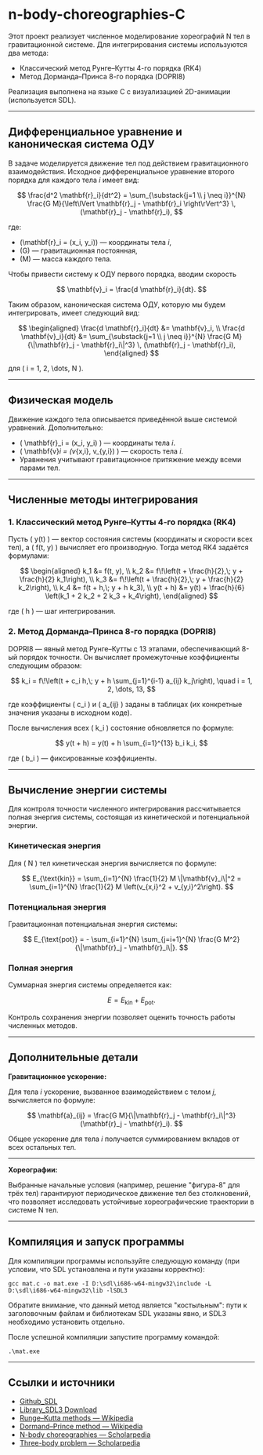 # n-body-choreographies-C

Этот проект реализует численное моделирование хореографий N тел в гравитационной системе. Для интегрирования системы используются два метода:
- Классический метод Рунге–Кутты 4-го порядка (RK4)
- Метод Дорманда–Принса 8-го порядка (DOPRI8)

Реализация выполнена на языке C с визуализацией 2D-анимации (используется SDL).

---

## Дифференциальное уравнение и каноническая система ОДУ

В задаче моделируется движение тел под действием гравитационного взаимодействия. Исходное дифференциальное уравнение второго порядка для каждого тела *i* имеет вид:

$$
\frac{d^2 \mathbf{r}_i}{dt^2} = \sum_{\substack{j=1 \\ j \neq i}}^{N} \frac{G M}{\left\lVert \mathbf{r}_j - \mathbf{r}_i \right\rVert^3} \, (\mathbf{r}_j - \mathbf{r}_i),
$$

где:
- \(\mathbf{r}_i = (x_i, y_i)\) — координаты тела *i*,
- \(G\) — гравитационная постоянная,
- \(M\) — масса каждого тела.

Чтобы привести систему к ОДУ первого порядка, вводим скорость

$$
\mathbf{v}_i = \frac{d \mathbf{r}_i}{dt}.
$$

Таким образом, каноническая система ОДУ, которую мы будем интегрировать, имеет следующий вид:

$$
\begin{aligned}
\frac{d \mathbf{r}_i}{dt} &= \mathbf{v}_i, \\
\frac{d \mathbf{v}_i}{dt} &= \sum_{\substack{j=1 \\ j \neq i}}^{N} \frac{G M}{\|\mathbf{r}_j - \mathbf{r}_i\|^3} \, (\mathbf{r}_j - \mathbf{r}_i),
\end{aligned}
$$

для \( i = 1, 2, \dots, N \).

---

## Физическая модель

Движение каждого тела описывается приведённой выше системой уравнений. Дополнительно:
- \( \mathbf{r}_i = (x_i, y_i) \) — координаты тела *i*.
- \( \mathbf{v}_i = (v_{x,i}, v_{y,i}) \) — скорость тела *i*.
- Уравнения учитывают гравитационное притяжение между всеми парами тел.

---

## Численные методы интегрирования

### 1. Классический метод Рунге–Кутты 4-го порядка (RK4)

Пусть \( y(t) \) — вектор состояния системы (координаты и скорости всех тел), а \( f(t, y) \) вычисляет его производную. Тогда метод RK4 задаётся формулами:

$$
\begin{aligned}
k_1 &= f(t, y), \\
k_2 &= f\!\left(t + \frac{h}{2},\; y + \frac{h}{2} k_1\right), \\
k_3 &= f\!\left(t + \frac{h}{2},\; y + \frac{h}{2} k_2\right), \\
k_4 &= f(t + h,\; y + h k_3), \\
y(t + h) &= y(t) + \frac{h}{6} \left(k_1 + 2 k_2 + 2 k_3 + k_4\right),
\end{aligned}
$$

где \( h \) — шаг интегрирования.

### 2. Метод Дорманда–Принса 8-го порядка (DOPRI8)

DOPRI8 — явный метод Рунге–Кутты с 13 этапами, обеспечивающий 8-ый порядок точности. Он вычисляет промежуточные коэффициенты следующим образом:

$$
k_i = f\!\left(t + c_i h,\; y + h \sum_{j=1}^{i-1} a_{ij} k_j\right), \quad i = 1, 2, \dots, 13,
$$

где коэффициенты \( c_i \) и \( a_{ij} \) заданы в таблицах (их конкретные значения указаны в исходном коде).

После вычисления всех \( k_i \) состояние обновляется по формуле:

$$
y(t + h) = y(t) + h \sum_{i=1}^{13} b_i k_i,
$$

где \( b_i \) — фиксированные коэффициенты.

---

## Вычисление энергии системы

Для контроля точности численного интегрирования рассчитывается полная энергия системы, состоящая из кинетической и потенциальной энергии.

### Кинетическая энергия

Для \( N \) тел кинетическая энергия вычисляется по формуле:

$$
E_{\text{kin}} = \sum_{i=1}^{N} \frac{1}{2} M \|\mathbf{v}_i\|^2
= \sum_{i=1}^{N} \frac{1}{2} M \left(v_{x,i}^2 + v_{y,i}^2\right).
$$

### Потенциальная энергия

Гравитационная потенциальная энергия системы:

$$
E_{\text{pot}} = - \sum_{i=1}^{N} \sum_{j=i+1}^{N} \frac{G M^2}{\|\mathbf{r}_j - \mathbf{r}_i\|}.
$$

### Полная энергия

Суммарная энергия системы определяется как:

$$
E = E_{\text{kin}} + E_{\text{pot}}.
$$

Контроль сохранения энергии позволяет оценить точность работы численных методов.

---

## Дополнительные детали

**Гравитационное ускорение:**

Для тела *i* ускорение, вызванное взаимодействием с телом *j*, вычисляется по формуле:

$$
\mathbf{a}_{ij} = \frac{G M}{\|\mathbf{r}_j - \mathbf{r}_i\|^3} (\mathbf{r}_j - \mathbf{r}_i).
$$

Общее ускорение для тела *i* получается суммированием вкладов от всех остальных тел.

---

**Хореографии:**

Выбранные начальные условия (например, решение "фигура-8" для трёх тел) гарантируют периодическое движение тел без столкновений, что позволяет исследовать устойчивые хореографические траектории в системе N тел.

---

## Компиляция и запуск программы

Для компиляции программы используйте следующую команду (при условии, что SDL установлена и пути указаны корректно):

```
gcc mat.c -o mat.exe -I D:\sdl\i686-w64-mingw32\include -L D:\sdl\i686-w64-mingw32\lib -lSDL3
```
Обратите внимание, что данный метод является "костыльным": пути к заголовочным файлам и библиотекам SDL указаны явно, и SDL3 необходимо установить отдельно.

После успешной компиляции запустите программу командой:
```
.\mat.exe
```

---

## Ссылки и источники

- [Github_SDL](https://github.com/libsdl-org/SDL)
- [Library_SDL3 Download](https://github.com/libsdl-org/SDL/releases)
- [Runge–Kutta methods — Wikipedia](https://en.wikipedia.org/wiki/Runge%E2%80%93Kutta_methods)
- [Dormand–Prince method — Wikipedia](https://en.wikipedia.org/wiki/Dormand%E2%80%93Prince_method)
- [N-body choreographies — Scholarpedia](https://web.archive.org/web/20190614005846/http://www.scholarpedia.org/article/N-body_choreographies)
- [Three-body problem — Scholarpedia](https://web.archive.org/web/20190703095653/http://www.scholarpedia.org/article/Three-body_problem)
